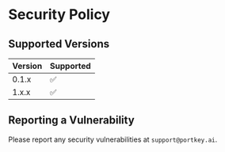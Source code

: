 # Security Policy

## Supported Versions

| Version | Supported          |
| ------- | ------------------ |
| 0.1.x   | :white_check_mark: |
| 1.x.x   | :white_check_mark: |

## Reporting a Vulnerability

Please report any security vulnerabilities at `support@portkey.ai`. 
